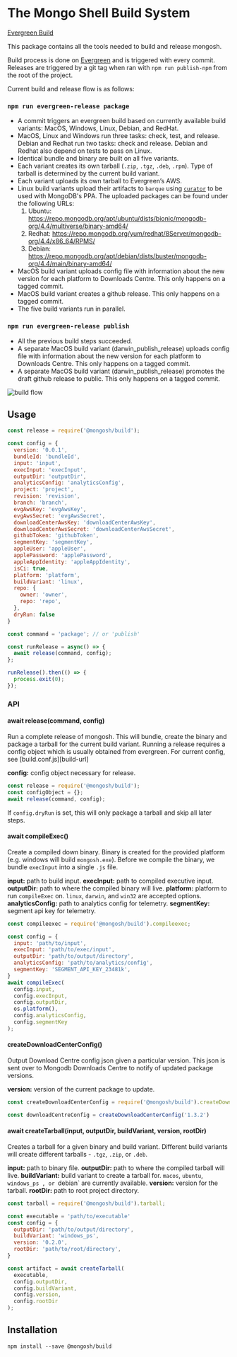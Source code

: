 # The Mongo Shell Build System

[Evergreen Build][evergreen-url]

This package contains all the tools needed to build and release mongosh.

Build process is done on [Evergreen][evergreen-url] and is triggered with every commit.
Releases are triggered by a git tag when ran with `npm run publish-npm` from the
root of the project.

Current build and release flow is as follows:

### `npm run evergreen-release package`
- A commit triggers an evergreen build based on currently available build
  variants: MacOS, Windows, Linux, Debian, and RedHat.
- MacOS, Linux and Windows run three tasks: check, test, and release. Debian and
  Redhat run two tasks: check and release. Debian and Redhat also depend on
  tests to pass on Linux.
- Identical bundle and binary are built on all five variants.
- Each variant creates its own tarball (`.zip`, `.tgz`, `.deb`, `.rpm`). Type of
  tarball is determined by the current build variant.
- Each variant uploads its own tarball to Evergreen’s AWS.
- Linux build variants upload their artifacts to `barque` using
  [`curator`](https://github.com/mongodb/curator) to be used with MongoDB's PPA. The uploaded packages can be found under the following URLs:
  1. Ubuntu: https://repo.mongodb.org/apt/ubuntu/dists/bionic/mongodb-org/4.4/multiverse/binary-amd64/
  2. Redhat: https://repo.mongodb.org/yum/redhat/8Server/mongodb-org/4.4/x86_64/RPMS/
  3. Debian: https://repo.mongodb.org/apt/debian/dists/buster/mongodb-org/4.4/main/binary-amd64/
- MacOS build variant uploads config file with information about the new version
  for each platform to Downloads Centre. This only happens on a tagged commit.
- MacOS build variant creates a github release. This only happens on a tagged
  commit.
- The five build variants run in parallel.
### `npm run evergreen-release publish`
- All the previous build steps succeeded.
- A separate MacOS build variant (darwin_publish_release) uploads config file
  with information about the new version for each platform to Downloads Centre.
This only happens on a tagged commit.
- A separate MacOS build variant (darwin_publish_release) promotes the draft
  github release to public. This only happens on a tagged commit.

![build flow][build-img]

## Usage

```js
const release = require('@mongosh/build');

const config = {
  version: '0.0.1',
  bundleId: 'bundleId',
  input: 'input',
  execInput: 'execInput',
  outputDir: 'outputDir',
  analyticsConfig: 'analyticsConfig',
  project: 'project',
  revision: 'revision',
  branch: 'branch',
  evgAwsKey: 'evgAwsKey',
  evgAwsSecret: 'evgAwsSecret',
  downloadCenterAwsKey: 'downloadCenterAwsKey',
  downloadCenterAwsSecret: 'downloadCenterAwsSecret',
  githubToken: 'githubToken',
  segmentKey: 'segmentKey',
  appleUser: 'appleUser',
  applePassword: 'applePassword',
  appleAppIdentity: 'appleAppIdentity',
  isCi: true,
  platform: 'platform',
  buildVariant: 'linux',
  repo: {
    owner: 'owner',
    repo: 'repo',
  },
  dryRun: false
}

const command = 'package'; // or 'publish'

const runRelease = async() => {
  await release(command, config);
};

runRelease().then(() => {
  process.exit(0);
});
```

### API
#### await release(command, config)
Run a complete release of mongosh. This will bundle, create the binary and
package a tarball for the current build variant. Running a release requires a
config object which is usually obtained from evergreen. For current config, see
[build.conf.js][build-url]

__config:__ config object necessary for release.

```js
const release = require('@mongosh/build');
const configObject = {};
await release(command, config);
```

If `config.dryRun` is set, this will only package a tarball and skip all later
steps.

#### await compileExec()
Create a compiled down binary. Binary is created for the provided platform (e.g.
windows will build `mongosh.exe`). Before we compile the binary, we bundle
`execInput` into a single `.js` file.

__input:__ path to build input.
__execInput:__ path to compiled executive input.
__outputDir:__ path to where the compiled binary will live.
__platform:__  platform to run `compileExec` on. `linux`, `darwin`, and `win32`
are accepted options.
__analyticsConfig:__ path to analytics config for telemetry.
__segmentKey:__ segment api key for telemetry.

```js
const compileexec = require('@mongosh/build').compileexec;

const config = {
  input: 'path/to/input',
  execInput: 'path/to/exec/input',
  outputDir: 'path/to/output/directory',
  analyticsConfig: 'path/to/analytics/config',
  segmentKey: 'SEGMENT_API_KEY_23481k',
}
await compileExec(
  config.input,
  config.execInput,
  config.outputDir,
  os.platform(),
  config.analyticsConfig,
  config.segmentKey
);
```
#### createDownloadCenterConfig()
Output Download Centre config json given a particular version. This json is sent
over to Mongodb Downloads Centre to notify of updated package versions.

__version:__ version of the current package to update.

```js
const createDownloadCenterConfig = require('@mongosh/build').createDownloadCenterConfig;

const downloadCentreConfig = createDownloadCenterConfig('1.3.2')
```


#### await createTarball(input, outputDir, buildVariant, version, rootDir)
Creates a tarball for a given binary and build variant. Different build variants
will create different tarballs - `.tgz`, `.zip`, or `.deb`.

__input:__ path to binary file.
__outputDir:__ path to where the compiled tarball will live.
__buildVariant:__ build variant to create a tarball for. `macos`, `ubuntu`, `windows_ps , or `debian`  are currently available.
__version:__ version for the tarball.
__rootDir:__ path to root project directory.
```js
const tarball = require('@mongosh/build').tarball;

const executable = 'path/to/executable'
const config = {
  outputDir: 'path/to/output/directory',
  buildVariant: 'windows_ps',
  version: '0.2.0',
  rootDir: 'path/to/root/directory',
}

const artifact = await createTarball(
  executable,
  config.outputDir,
  config.buildVariant,
  config.version,
  config.rootDir
);
```

## Installation
```shell
npm install --save @mongosh/build
```

[evergreen-url]: https://evergreen.mongodb.com/waterfall/mongosh
[config-url]: https://github.com/mongodb-js/mongosh/blob/393b505c179b64fbb72e0481c63f1723a3c56f06/config/build.conf.js
[build-img]: ./build.png
